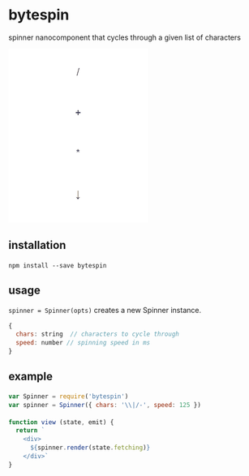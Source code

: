 # bytespin
spinner nanocomponent that cycles through a given list of characters

![](spinners.gif)


## installation

`npm install --save bytespin`


## usage 

`spinner = Spinner(opts)`
creates a new Spinner instance. 

```js
{
  chars: string  // characters to cycle through
  speed: number // spinning speed in ms
}
```

## example

```js
var Spinner = require('bytespin')
var spinner = Spinner({ chars: '\\|/-', speed: 125 })

function view (state, emit) {
  return `
    <div>
      ${spinner.render(state.fetching)}
    </div>`
}
```
